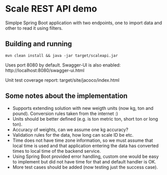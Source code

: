 # Scale REST API demo

Simplpe Spring Boot application with two endpoints, one to import data and other to read it using filters.

## Building and running

````
mvn clean install && java -jar target/scaleapi.jar
````
Uses port 8080 by default. Swagger-UI is also enabled: http://localhost:8080/swagger-ui.html

Unit test coverage report: target/site/jacoco/index.html

## Some notes about the implementation

- Supports extending solution with new weigth units (now kg, ton and pound). Conversion rules taken from the internet :)
- Units should be better defined (e.g. is ton metric ton, short ton or long ton).
- Accuracy of weights, can we assume one kg accuracy?
- Validation rules for the data, how long can scale ID be etc.
- Time does not have time zone information, so we must assume that local time is used and that application entering the data has converted times to local time of the backend service.
- Using Spring Boot provided error handling, custom one would be easy to implement but did not have time for that and default handler is OK.
- More test cases should be added (now testing just the success case).